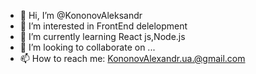 - 👋 Hi, I’m @KononovAleksandr
- 👀 I’m interested in FrontEnd delelopment
- 🌱 I’m currently learning React js,Node.js
- 💞️ I’m looking to collaborate on ...
- 📫 How to reach me: KononovAlexandr.ua.@gmail.com

<!---
KononovAleksandr/KononovAleksandr is a ✨ special ✨ repository because its `README.md` (this file) appears on your GitHub profile.
You can click the Preview link to take a look at your changes.
--->
